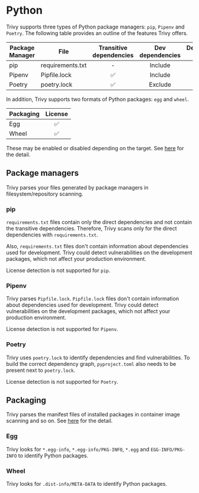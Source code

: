 # Python

Trivy supports three types of Python package managers: `pip`, `Pipenv` and `Poetry`.
The following table provides an outline of the features Trivy offers.

| Package Manager | File             | Transitive dependencies | Dev dependencies | Dependency graph | Position | License |
|-----------------|------------------|:-----------------------:|:----------------:|:----------------:|:--------:|:-------:|
| pip             | requirements.txt |            -            |     Include      |        -         |    -     |    -    |
| Pipenv          | Pipfile.lock     |            ✅            |     Include      |        -         |    ✅     |    -    |
| Poetry          | poetry.lock      |            ✅            |     Exclude      |        ✅         |          |    -    |

In addition, Trivy supports two formats of Python packages: `egg` and `wheel`.

| Packaging | License |
|-----------|:-------:|
| Egg       |    ✅    |
| Wheel     |    ✅    |

These may be enabled or disabled depending on the target.
See [here](../detection/language.md) for the detail.

## Package managers
Trivy parses your files generated by package managers in filesystem/repository scanning.

### pip
`requirements.txt` files contain only the direct dependencies and not contain the transitive dependencies.
Therefore, Trivy scans only for the direct dependencies with `requirements.txt`.

Also, `requirements.txt` files don't contain information about dependencies used for development.
Trivy could detect vulnerabilities on the development packages, which not affect your production environment.

License detection is not supported for `pip`.

### Pipenv
Trivy parses `Pipfile.lock`.
`Pipfile.lock` files don't contain information about dependencies used for development.
Trivy could detect vulnerabilities on the development packages, which not affect your production environment.

License detection is not supported for `Pipenv`.

### Poetry
Trivy uses `poetry.lock` to identify dependencies and find vulnerabilities.
To build the correct dependency graph, `pyproject.toml` also needs to be present next to `poetry.lock`.

License detection is not supported for `Poetry`.

## Packaging
Trivy parses the manifest files of installed packages in container image scanning and so on.
See [here](https://packaging.python.org/en/latest/discussions/wheel-vs-egg/) for the detail.

### Egg
Trivy looks for `*.egg-info`, `*.egg-info/PKG-INFO`, `*.egg` and `EGG-INFO/PKG-INFO` to identify Python packages.

### Wheel
Trivy looks for `.dist-info/META-DATA` to identify Python packages.
